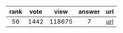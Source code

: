 
| rank | vote | view | answer | url |
|:-:|:-:|:-:|:-:|:-:|
|56|1442|118675|7| [url](http://stackoverflow.com/questions/30081275/why-is-1000000000000000-in-range1000000000000001-so-fast-in-python-3) |
